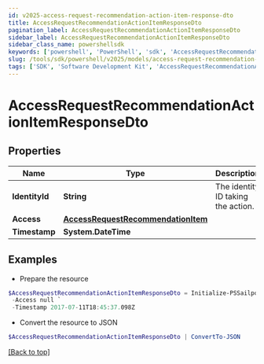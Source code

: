 ```yaml
---
id: v2025-access-request-recommendation-action-item-response-dto
title: AccessRequestRecommendationActionItemResponseDto
pagination_label: AccessRequestRecommendationActionItemResponseDto
sidebar_label: AccessRequestRecommendationActionItemResponseDto
sidebar_class_name: powershellsdk
keywords: ['powershell', 'PowerShell', 'sdk', 'AccessRequestRecommendationActionItemResponseDto', 'V2025AccessRequestRecommendationActionItemResponseDto'] 
slug: /tools/sdk/powershell/v2025/models/access-request-recommendation-action-item-response-dto
tags: ['SDK', 'Software Development Kit', 'AccessRequestRecommendationActionItemResponseDto', 'V2025AccessRequestRecommendationActionItemResponseDto']
---
```



# AccessRequestRecommendationActionItemResponseDto

## Properties

Name | Type | Description | Notes
------------ | ------------- | ------------- | -------------
**IdentityId** | **String** | The identity ID taking the action. | [optional] 
**Access** | [**AccessRequestRecommendationItem**](access-request-recommendation-item) |  | [optional] 
**Timestamp** | **System.DateTime** |  | [optional] 

## Examples

- Prepare the resource
```powershell
$AccessRequestRecommendationActionItemResponseDto = Initialize-PSSailpoint.V2025AccessRequestRecommendationActionItemResponseDto  -IdentityId 2c91808570313110017040b06f344ec9 `
 -Access null `
 -Timestamp 2017-07-11T18:45:37.098Z
```

- Convert the resource to JSON
```powershell
$AccessRequestRecommendationActionItemResponseDto | ConvertTo-JSON
```


[[Back to top]](#) 

